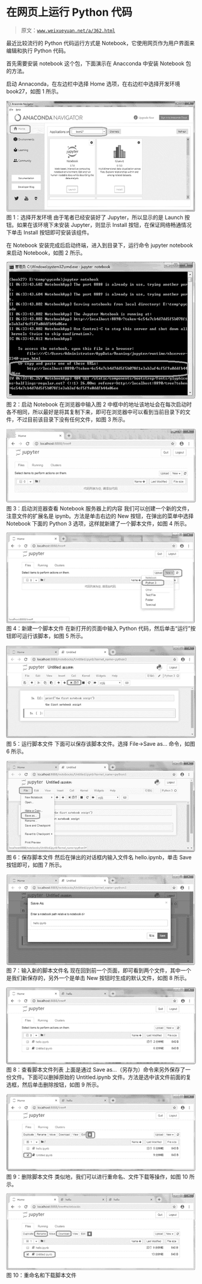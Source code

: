 # 在网页上运行 Python 代码

> 原文：[`www.weixueyuan.net/a/362.html`](http://www.weixueyuan.net/a/362.html)

最近比较流行的 Python 代码运行方式是 Notebook，它使用网页作为用户界面来编辑和执行 Python 代码。

首先需要安装 notebook 这个包，下面演示在 Anacconda 中安装 Notebook 包的方法。

启动 Annaconda，在左边栏中选择 Home 选项，在右边栏中选择开发环境 book27，如图 1 所示。

![选择开发环境](img/164640e08c1f3cc58037dc6b7a4dd007.png)
图 1：选择开发环境
由于笔者已经安装好了 Jupyter，所以显示的是 Launch 按钮。如果在该环境下未安装 Jupyter，则显示 Install 按钮，在保证网络畅通情况下单击 Install 按钮即可安装该组件。

在 Notebook 安装完成后启动终端，进入到目录下，运行命令 jupyter notebook 来启动 Notebook，如图 2 所示。

![启动 Notebook](img/94c72150c44e355f8f299db99d178c6d.png)
图 2：启动 Notebook
在浏览器中输入图 2 中框中的地址该地址会在每次启动时各不相同，所以最好是将其复制下来，即可在浏览器中可以看到当前目录下的文件，不过目前该目录下没有任何文件，如图 3 所示。

![启动浏览器查看 Notebook 服务器上的内容](img/d504bb6dbbb5f620d9003dc898082795.png)
图 3：启动浏览器查看 Notebook 服务器上的内容
我们可以创建一个新的文件，注意文件的扩展名是 ipynb。方法是单击右边的 New 按钮，在弹出的菜单中选择 Notebook 下面的 Python 3 选项，这样就新建了一个脚本文件，如图 4 所示。

![新建一个脚本文件](img/2c598a5385ccf0dfe04547acf93bbb02.png)
图 4：新建一个脚本文件
在新打开的页面中输入 Python 代码，然后单击“运行”按钮即可运行该脚本，如图 5 所示。

![运行脚本文件](img/73285bda21b6a5633eb802e8b81204d8.png)
图 5：运行脚本文件
下面可以保存该脚本文件。选择 File→Save as... 命令，如图 6 所示。

![保存脚本文件](img/fd4a9fd44525a22fbd83b761ad620a85.png)
图 6：保存脚本文件
然后在弹出的对话框内输入文件名 hello.ipynb，单击 Save 按钮即可，如图 7 所示。

![输入新的脚本文件名](img/a05928a3b667b56d9da17e8c278a7b82.png)
图 7：输入新的脚本文件名
现在回到前一个页面，即可看到两个文件，其中一个是我们新保存的，另外一个是单击 New 按钮时生成的默认文件，如图 8 所示。

![查看脚本文件列表](img/1234fe31ee142551152d4b05a090f8a0.png)
图 8：查看脚本文件列表
上面是通过 Save as...（另存为）命令来另外保存了一份文件。下面可以删掉原始的 Untitled.ipynb 文件。方法是选中该文件前面的复选框，然后单击删除按钮，如图 9 所示。

![删除脚本文件](img/d8af0f71cdaf7c027b7d73a7926e7012.png)
图 9：删除脚本文件
类似地，我们可以进行重命名、文件下载等操作，如图 10 所示。

![重命名和下载脚本文件](img/3ccc6d55ffc5ebad1ad66155e21e3106.png)
图 10：重命名和下载脚本文件